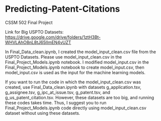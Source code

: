 # Predicting-Patent-Citations
CSSM 502 Final Project

Link for Big USPTO Datasets: https://drive.google.com/drive/folders/1ztH3Bt-WHVLAhO8nL8tJ65lImEN4vUZT

In Final_Data_clean.ipynb, I created the model_input_clean.csv file from the USPTO Datasets. Please use model_input_clean.csv in the Final_Project_Models.ipynb notebook. I modified model_input.csv in the Final_Project_Models.ipynb notebook to create model_input.csv, then model_input.csv is used as the input for the machine learning models. 

If you want to run the code in which the model_input_clean.csv was created, use Final_Data_clean.ipynb with datasets g_application.tsv, g_assignee.tsv, g_ipc_at_issue.tsv, g_patent.tsv, and g_us_patent_citation.tsv. However, these datasets are too big, and running these codes takes time. Thus, I suggest you to run Final_Project_Models.ipynb code directly using model_input_clean.csv dataset without using these datasets.

